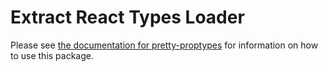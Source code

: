 # Extract React Types Loader

Please see [the documentation for pretty-proptypes](https://github.com/atlassian/extract-react-types/tree/master/packages/pretty-proptypes) for information on how to use this package.
